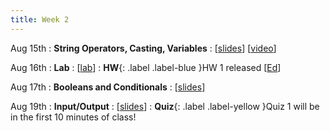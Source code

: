 ```yaml
---
title: Week 2
---
```


Aug 15th
: **String Operators, Casting, Variables**
  : [[slides](https://docs.google.com/presentation/d/1daEfr5hm_C7u7UD-yeqhc9qsnaffX4TM/edit?usp=sharing&ouid=114310739312164916072&rtpof=true&sd=true)] [[video](https://www.youtube.com/watch?v=-1-NnsZ9xSQ)]

Aug 16th
: **Lab**
  : [[lab](https://edstem.org/us/courses/24414/lessons/41905/slides/237186)]
: **HW**{: .label .label-blue }HW 1 released [[Ed](https://edstem.org/us/courses/24414/lessons/42063/slides/239009)]

Aug 17th
: **Booleans and Conditionals**
  : [[slides](https://docs.google.com/presentation/d/15PRZj_1ITAeiEbZWghwvHoF9dIrHXzXn/edit?usp=sharing&ouid=114310739312164916072&rtpof=true&sd=true)]

Aug 19th
: **Input/Output**
  : [[slides](https://docs.google.com/presentation/d/1SUNAGEs5cHSfeGa3IZHWhA6mC1I6G8H2/edit?usp=sharing&ouid=114310739312164916072&rtpof=true&sd=true)]
: **Quiz**{: .label .label-yellow }Quiz 1 will be in the first 10 minutes of class!
